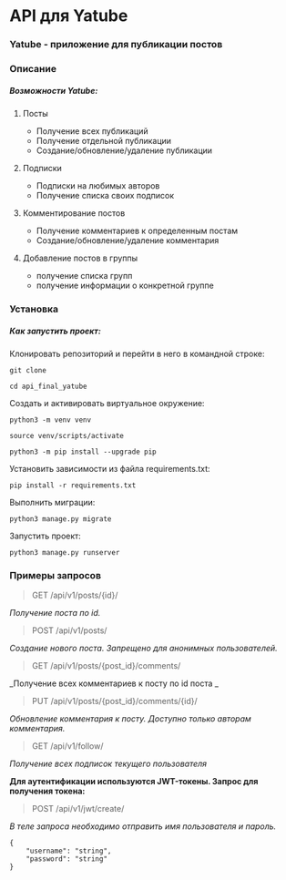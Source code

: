 # API для Yatube
### Yatube - приложение для публикации постов

### Описание
##### Возможности Yatube:

1. Посты
   - Получение всех публикаций
   - Получение отдельной публикации
   - Создание/обновление/удаление публикации

2. Подписки
   - Подписки на любимых авторов
   - Получение списка своих подписок

3. Комментирование постов
   - Получение комментариев к определенным постам
   - Создание/обновление/удаление комментария

4. Добавление постов в группы
   - получение списка групп
   - получение информации о конкретной группе

### Установка
##### Как запустить проект:

Клонировать репозиторий и перейти в него в командной строке:

```
git clone 
```

```
cd api_final_yatube
```

Cоздать и активировать виртуальное окружение:

```
python3 -m venv venv
```

```
source venv/scripts/activate
```

```
python3 -m pip install --upgrade pip
```

Установить зависимости из файла requirements.txt:

```
pip install -r requirements.txt
```

Выполнить миграции:

```
python3 manage.py migrate
```

Запустить проект:

```
python3 manage.py runserver
```

### Примеры запросов
> GET /api/v1/posts/{id}/

_Получение поста по id._

> POST /api/v1/posts/

_Создание нового поста. Запрещено для анонимных пользователей._

> GET /api/v1/posts/{post_id}/comments/

_Получение всех комментариев к посту по id поста _

> PUT /api/v1/posts/{post_id}/comments/{id}/

_Обновление комментария к посту. Доступно только авторам комментария._

> GET /api/v1/follow/

_Получение всех подписок текущего пользователя_

**Для аутентификации используются JWT-токены. Запрос для получения токена:**

> POST /api/v1/jwt/create/

_В теле запроса необходимо отправить имя пользователя и пароль._

```
{
    "username": "string",
    "password": "string"
}
```








